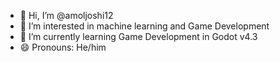 - 👋 Hi, I’m @amoljoshi12
- 👀 I’m interested in machine learning and Game Development
- 🌱 I’m currently learning Game Development in Godot v4.3
- 😄 Pronouns: He/him
